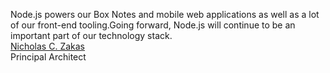 Node.js powers our Box Notes and mobile web applications as well as a lot of our front-end tooling.Going forward, Node.js will continue to be an important part of our technology stack.  
[Nicholas C. Zakas](https://tech.blog.box.com/2014/03/handling-node-js-dependencies-at-box/)  
Principal Architect
